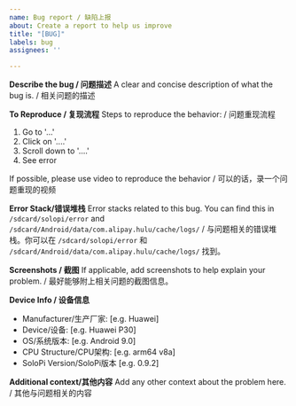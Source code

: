 ```yaml
---
name: Bug report / 缺陷上报
about: Create a report to help us improve
title: "[BUG]"
labels: bug
assignees: ''

---
```


**Describe the bug / 问题描述**
A clear and concise description of what the bug is. / 相关问题的描述

**To Reproduce / 复现流程**
Steps to reproduce the behavior: / 问题重现流程
1. Go to '...'
2. Click on '....'
3. Scroll down to '....'
4. See error

If possible, please use video to reproduce the behavior / 可以的话，录一个问题重现的视频

**Error Stack/错误堆栈**
Error stacks related to this bug. You can find this in `/sdcard/solopi/error` and `/sdcard/Android/data/com.alipay.hulu/cache/logs/` / 与问题相关的错误堆栈。你可以在 `/sdcard/solopi/error` 和 `/sdcard/Android/data/com.alipay.hulu/cache/logs/` 找到。

**Screenshots / 截图**
If applicable, add screenshots to help explain your problem. / 最好能够附上相关问题的截图信息。

**Device Info / 设备信息**
 - Manufacturer/生产厂家: [e.g. Huawei]
 - Device/设备: [e.g. Huawei P30]
 - OS/系统版本: [e.g. Android 9.0]
 - CPU Structure/CPU架构: [e.g. arm64 v8a]
 - SoloPi Version/SoloPi版本 [e.g. 0.9.2]

**Additional context/其他内容**
Add any other context about the problem here. / 其他与问题相关的内容
